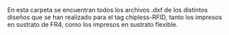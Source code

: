 En esta carpeta se encuentran todos los archivos .dxf de los distintos diseños que se han realizado para el tag chipless-RFID, tanto los impresos en sustrato de FR4, como los impresos en sustrato flexible.
